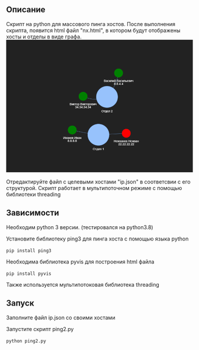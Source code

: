 <h2>Описание</h2>
<p>Скрипт на python для массового пинга хостов. После выполнения скрипта, появится html файл "nx.html", в котором будут отображены хоcты и отделы в виде графа. <img src="./screen.png" /></p>
<p>Отредактируйте файл с целевыми хостами "ip.json" в соответсвии с его структурой. Скрипт работает в мультипоточном режиме с помощью библиотеки threading</p>
<h2>Зависимости</h2>
<p>Необходим python 3 версии. (тестировался на python3.8)</p>
<p>Установите библиотеку ping3 для пинга хоста с помощью языка python</p>
<code>pip install ping3</code>
<p>Необходима библиотека pyvis для построения html файла</p>
<code>pip install pyvis</code>
<p>Также используется мультипотоковая библиотека threading</p>
<h2>Запуск</h2>
<p>Заполните файл ip.json со своими хостами</p>
<p>Запустите скрипт ping2.py</p>
<code>python ping2.py</code>
